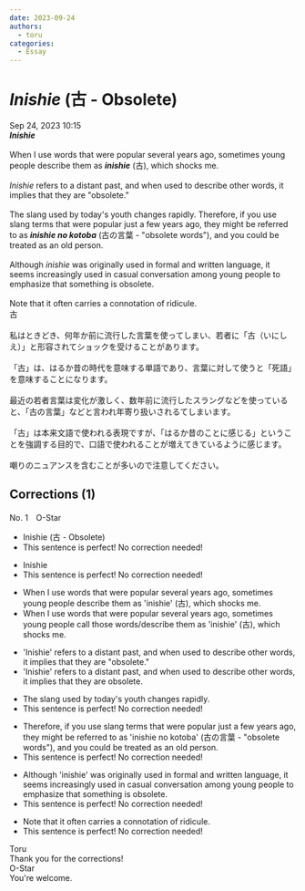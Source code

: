 ```yaml
---
date: 2023-09-24
authors:
  - toru
categories:
  - Essay
---
```


<h1 id="subject_show"><strong><em>Inishie</strong></em> (古 - Obsolete)</h1>
<div class="date">Sep 24, 2023 10:15</div>
<div id="post"><div id="body_show_ori">
<strong><em>Inishie</strong></em><br/><br/>When I use words that were popular several years ago, sometimes young people describe them as <strong><em>inishie</em></strong> (古), which shocks me.<br/><br/><em>Inishie</em> refers to a distant past, and when used to describe other words, it implies that they are "obsolete."<br/><br/>The slang used by today's youth changes rapidly. Therefore, if you use slang terms that were popular just a few years ago, they might be referred to as <strong><em>inishie no kotoba</em></strong> (古の言葉 - "obsolete words"), and you could be treated as an old person.<br/><br/>Although <em>inishie</em> was originally used in formal and written language, it seems increasingly used in casual conversation among young people to emphasize that something is obsolete.<br/><br/>Note that it often carries a connotation of ridicule.
</div></div>

<!-- more -->

<div id="post_ja"><div id="body_show_mo">
古<br/><br/>私はときどき、何年か前に流行した言葉を使ってしまい、若者に「古（いにしえ）」と形容されてショックを受けることがあります。<br/><br/>「古」は、はるか昔の時代を意味する単語であり、言葉に対して使うと「死語」を意味することになります。<br/><br/>最近の若者言葉は変化が激しく、数年前に流行したスラングなどを使っていると、「古の言葉」などと言われ年寄り扱いされるてしまいます。<br/><br/>「古」は本来文語で使われる表現ですが、「はるか昔のことに感じる」ということを強調する目的で、口語で使われることが増えてきているように感じます。<br/><br/>嘲りのニュアンスを含むことが多いので注意してください。
</div></div>

## Corrections (1)
<div id="block"><div class="first_name"> No. 1　<span class="just_name">O-Star</span></div><div id="block2">
<ul class="correction_field">
<li class="incorrect">Inishie (古 - Obsolete)</li>
<li class="corrected perfect">This sentence is perfect! No correction needed!</li>
</ul>
<ul class="correction_field">
<li class="incorrect">Inishie</li>
<li class="corrected perfect">This sentence is perfect! No correction needed!</li>
</ul>
<ul class="correction_field">
<li class="incorrect">When I use words that were popular several years ago, sometimes young people describe them as 'inishie' (古), which shocks me.</li>
<li class="corrected correct">
When I use words that were popular several years ago, sometimes young people<span class="f_blue"> call those words/describe them as</span> 'inishie' (古), which shocks me.
</li>
</ul>
<ul class="correction_field">
<li class="incorrect">'Inishie' refers to a distant past, and when used to describe other words, it implies that they are "obsolete."</li>
<li class="corrected correct">
'Inishie' refers to a distant past, and when used to describe other words, it implies that they are <span class="f_bold">obsolete.</span>
</li>
</ul>
<ul class="correction_field">
<li class="incorrect">The slang used by today's youth changes rapidly.</li>
<li class="corrected perfect">This sentence is perfect! No correction needed!</li>
</ul>
<ul class="correction_field">
<li class="incorrect">Therefore, if you use slang terms that were popular just a few years ago, they might be referred to as 'inishie no kotoba' (古の言葉 - "obsolete words"), and you could be treated as an old person.</li>
<li class="corrected perfect">This sentence is perfect! No correction needed!</li>
</ul>
<ul class="correction_field">
<li class="incorrect">Although 'inishie' was originally used in formal and written language, it seems increasingly used in casual conversation among young people to emphasize that something is obsolete.</li>
<li class="corrected perfect">This sentence is perfect! No correction needed!</li>
</ul>
<ul class="correction_field">
<li class="incorrect">Note that it often carries a connotation of ridicule.</li>
<li class="corrected perfect">This sentence is perfect! No correction needed!</li>
</ul>
</div><div class="name"><span class="just_name">Toru</span><br>
Thank you for the corrections!
</div>
<div class="name"><span class="just_name">O-Star</span><br>
You're welcome.
</div>
</div>

